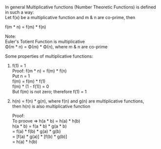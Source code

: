 In general Multiplicative functions (Number Theoretic Functions) is defined in such a way: \
Let f(x) be a multiplicative function and m & n are co-prime, then

f(m * n) = f(m) * f(n)

Note: \
Euler's Totient Function is multiplicative \
Φ(m * n) = Φ(m) * Φ(n), where m & n are co-prime

Some properties of multiplicative functions:

1) f(1) = 1 \
   Proof: f(m * n) = f(m) * f(n) \
   Put n = 1 \
   f(m) = f(m) * f(1) \
   f(m) * (1 - f(1)) = 0 \
   But f(m) is not zero; therefore f(1) = 1
  
2) h(n) = f(n) * g(n),  where f(n) and g(n) are multiplicative functions, \
   then h(n) is also multiplicative function
   
   Proof: \
   To proove => h(a * b) = h(a) * h(b) \
   h(a * b) = f(a * b) * g(a * b) \
            = f(a) * f(b) * g(a) * g(b) \
            = [f(a) * g(a)] * [f(b) * g(b)] \
            = h(a) * h(b)
